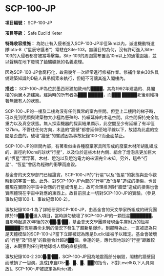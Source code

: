 # SCP-100-JP
**項目編號：** SCP-100-JP

**項目等級：** Safe Euclid Keter

**特殊收容措施：** 為防止有入侵者進入SCP-100-JP半徑5km以內，派遣機動特遣隊Iota-8（“星辰守護者”）常駐在Site-103。無論目的為何，沒有許可進入Site-103的入侵者都會被當場擊斃。Site-103的周圍需布置高10m以上的通電圍牆，並以聲稱在地下發現了鈾礦礦脈的名義處理。

因為SCP-100-JP會腐朽化，故需幾年一次經常進行修補作業。修補作業由30名具備建築知識的D級人員吊鋼索來執行，但絕不可讓其進入閣樓內。

**描述：** SCP-100-JP為位於墨西哥猶加敦州的████，其為1992年建造的、具閣樓的兩層木造建築。建築時的所有者為███ █████，而███ █████死後則維持著無擁有人的狀態。

SCP-100-JP的一樓及二樓為沒有任何異常的室內空間。但登上二樓附的梯子時，可以見到明顯與建築物大小極為懸殊的、持續延伸的木造空間。此空間保持完全無重力以及真空狀態。無人探索機器的探索結果顯示，此空間至少有延續了有半徑127km。不管往任何方向，木造的“牆壁”都會延伸至地平線以下，故認為此處的空間是歪曲的。破壞“牆壁”的嘗試因為事故紀錄100-2而全面禁止。

SCP-100-JP的空間內部，有著看似由各種廢棄家具所形成的廢棄木材所胡亂組成的、直徑約10cm的球狀“行星”，以及位於這些木材內側、組合了燈泡且更加巨大的“恆星”漂浮著。木材、燈泡以及燈泡電力的來源完全未知。另外，這些“行星”、“恆星”會因為輕微的衝擊而崩毀。

基金會的天文學部門已經證實，SCP-100-JP的“行星”以及“恆星”的狀態與至今觀察到的宇宙一致。此外，對SCP-100-JP內部的“行星”及“恆星”造成的損傷，也會體現在實際的宇宙中對應的行星或恆星上，故可合理推測對“牆壁”造成的損傷也會實際體現在宇宙中對應的東西上。故目前禁止一切對SCP-100-JP的實驗。（參見事故紀錄100-1、事故紀錄100-2）。

事故紀錄100-1
為了詳細研究SCP-100-JP，由基金會的天文學家所組成的研究團隊於19██/█/█進入項目，當時誤勿破壞了SCP-100-JP的一顆恆星███████。自那時起逾20年後的20██/█/██，基金會天文學團隊發現金牛座附近的恆星█████在恆星壽命未到的情況下發生了超新星爆炸。到那時為止，一直被認為只是天體模型的SCP-100-JP當下立即被認為應是Euclid並被予以確定。基金會破壞的“行星”及“恆星”的數量合計超過██個。幸運的是，應代表地球的“行星”距離較遠，未觀察到任何對地球或人類的直接損傷。

事故紀錄100-2
200█/█/██，SCP-100-JP因為地震而部分崩毀，閣樓的牆壁因而破損了一個洞，造成[來自O5-█、█、█、██的指令，不對Level5以下人員開放]。SCP-100-JP被認定為Keter級。

